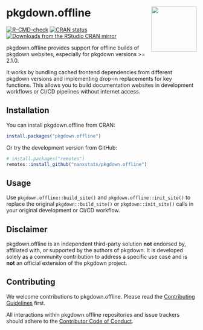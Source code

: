 # pkgdown.offline <img src="man/figures/logo.png" align="right" width="120" />

<!-- badges: start -->
[![R-CMD-check](https://github.com/nanxstats/pkgdown.offline/actions/workflows/R-CMD-check.yaml/badge.svg)](https://github.com/nanxstats/pkgdown.offline/actions/workflows/R-CMD-check.yaml)
[![CRAN status](https://www.r-pkg.org/badges/version/pkgdown.offline)](https://cran.r-project.org/package=pkgdown.offline)
[![Downloads from the RStudio CRAN mirror](https://cranlogs.r-pkg.org/badges/pkgdown.offline)](https://cran.r-project.org/package=pkgdown.offline)
<!-- badges: end -->

pkgdown.offline provides support for offline builds of pkgdown websites,
especially for pkgdown versions >= 2.1.0.

It works by bundling cached frontend dependencies from different pkgdown
versions and implementing drop-in replacements for key functions.
This allows you to build documentation websites in development workflows
or CI/CD pipelines without internet access.

## Installation

You can install pkgdown.offline from CRAN:

``` r
install.packages("pkgdown.offline")
```

Or try the development version from GitHub:

``` r
# install.packages("remotes")
remotes::install_github("nanxstats/pkgdown.offline")
```

## Usage

Use `pkgdown.offline::build_site()` and `pkgdown.offline::init_site()`
to replace the original `pkgdown::build_site()` or `pkgdown::init_site()`
calls in your original development or CI/CD workflow.

## Disclaimer

pkgdown.offline is an independent third-party solution **not** endorsed by,
affiliated with, or supported by the authors of pkgdown.
It is developed solely as a community contribution to address a specific
use case and is **not** an official extension of the pkgdown project.

## Contributing

We welcome contributions to pkgdown.offline. Please read the
[Contributing Guidelines](https://nanx.me/pkgdown.offline/CONTRIBUTING.html) first.

All interactions within pkgdown.offline repositories and issue trackers
should adhere to the [Contributor Code of Conduct](https://nanx.me/pkgdown.offline/CODE_OF_CONDUCT.html).
